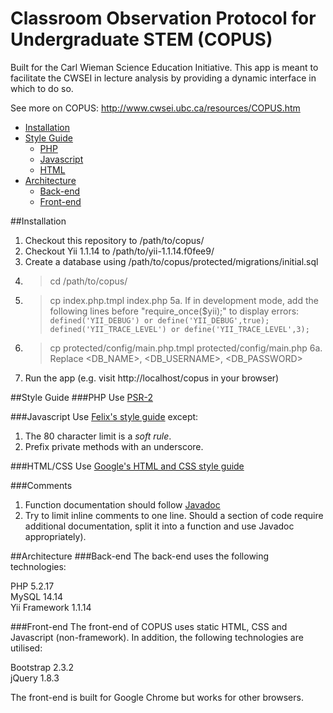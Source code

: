 # Classroom Observation Protocol for Undergraduate STEM (COPUS)
Built for the Carl Wieman Science Education Initiative. This app is meant to facilitate the CWSEI in lecture analysis by providing a dynamic interface in which to do so.

See more on COPUS: http://www.cwsei.ubc.ca/resources/COPUS.htm

* [Installation](#installation)
* [Style Guide](#style-guide)
    * [PHP](#style-guide-php)
    * [Javascript](#style-guide-javascript)
    * [HTML](#style-guide-html)
* [Architecture](#architecture)
    * [Back-end](#architecture-backend)
    * [Front-end](#architecture-frontend)
    
##<a name="installation">Installation</a>

1. Checkout this repository to /path/to/copus/
2. Checkout Yii 1.1.14 to /path/to/yii-1.1.14.f0fee9/
3. Create a database using /path/to/copus/protected/migrations/initial.sql
4. > cd /path/to/copus/
5. > cp index.php.tmpl index.php
5a. If in development mode, add the following lines before "require_once($yii);" to display errors:
```defined('YII_DEBUG') or define('YII_DEBUG',true);```  
```defined('YII_TRACE_LEVEL') or define('YII_TRACE_LEVEL',3);```
6. > cp protected/config/main.php.tmpl protected/config/main.php
6a. Replace <DB_NAME>, <DB_USERNAME>, <DB_PASSWORD>
7. Run the app (e.g. visit http://localhost/copus in your browser)

##<a name="style-guide">Style Guide</a>
###<a name="style-guide-php">PHP</a>
Use [PSR-2](https://github.com/php-fig/fig-standards/blob/master/accepted/PSR-2-coding-style-guide.md)

###<a name="style-guide-javascript">Javascript</a>
Use [Felix's style guide](http://nodeguide.com/style.html) except:

1. The 80 character limit is a *soft rule*.
2. Prefix private methods with an underscore.

###<a name="style-guide-html">HTML/CSS</a>
Use [Google's HTML and CSS style guide](http://google-styleguide.googlecode.com/svn/trunk/htmlcssguide.xml)

###<a name="style-guide-comments">Comments</a>
1. Function documentation should follow [Javadoc](http://www.oracle.com/technetwork/java/javase/documentation/index-137868.html)
2. Try to limit inline comments to one line. Should a section of code require additional documentation, split it into a function and use Javadoc appropriately).

##<a name="architecture">Architecture</a>
###<a name="architecture-backend">Back-end</a>
The back-end uses the following technologies:

PHP 5.2.17  
MySQL 14.14  
Yii Framework 1.1.14

###<a name="architecture-frontend">Front-end</a>
The front-end of COPUS uses static HTML, CSS and Javascript (non-framework). In addition, the following technologies are utilised:

Bootstrap 2.3.2  
jQuery 1.8.3

The front-end is built for Google Chrome but works for other browsers.
